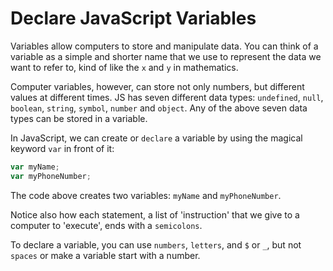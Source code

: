 # Declare JavaScript Variables

Variables allow computers to store and manipulate data.
You can think of a variable as a simple and shorter name that we use to represent the data we want to refer to,
kind of like the `x` and `y` in mathematics.

Computer variables, however, can store not only numbers, but different values at different times.
JS has seven different data types: `undefined`, `null`, `boolean`, `string`, `symbol`, `number` and `object`.
Any of the above seven data types can be stored in a variable.

In JavaScript, we can create or `declare` a variable by using the magical keyword `var` in front of it:

```js
var myName;
var myPhoneNumber;
```

The code above creates two variables: `myName` and `myPhoneNumber`.

Notice also how each statement, a list of 'instruction' that we give to a computer to 'execute', ends with a `semicolons`.

To declare a variable, you can use `numbers`, `letters`, and `$` or `_`, but not `spaces` or make a variable start with a number.

